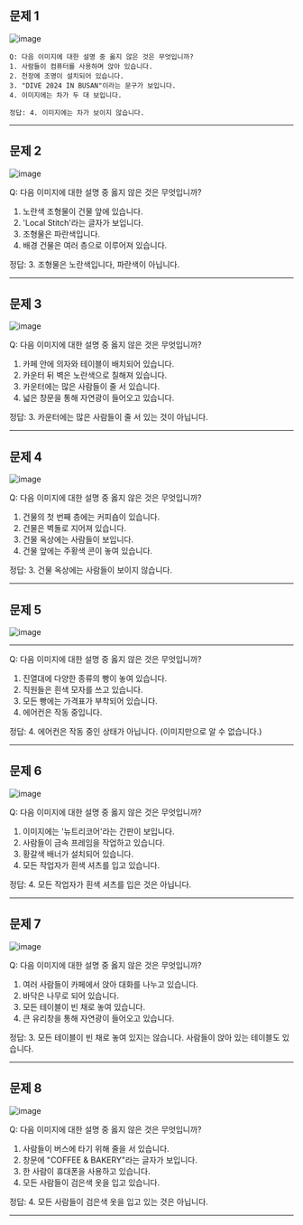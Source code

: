 ## 문제 1

![image](busan_dive.jpg)

    Q: 다음 이미지에 대한 설명 중 옳지 않은 것은 무엇입니까?
    1. 사람들이 컴퓨터를 사용하며 앉아 있습니다.
    2. 천장에 조명이 설치되어 있습니다.
    3. "DIVE 2024 IN BUSAN"이라는 문구가 보입니다.
    4. 이미지에는 차가 두 대 보입니다.

    정답: 4. 이미지에는 차가 보이지 않습니다.

----------------

## 문제 2

![image](local_stitch.jpg)


Q: 다음 이미지에 대한 설명 중 옳지 않은 것은 무엇입니까?
1. 노란색 조형물이 건물 앞에 있습니다.
2. 'Local Stitch'라는 글자가 보입니다.
3. 조형물은 파란색입니다.
4. 배경 건물은 여러 층으로 이루어져 있습니다.

정답: 3. 조형물은 노란색입니다, 파란색이 아닙니다.

----------------

## 문제 3

![image](local_stitch_terrarosa.jpg)

Q: 다음 이미지에 대한 설명 중 옳지 않은 것은 무엇입니까?
1. 카페 안에 의자와 테이블이 배치되어 있습니다.
2. 카운터 뒤 벽은 노란색으로 칠해져 있습니다.
3. 카운터에는 많은 사람들이 줄 서 있습니다.
4. 넓은 창문을 통해 자연광이 들어오고 있습니다.

정답: 3. 카운터에는 많은 사람들이 줄 서 있는 것이 아닙니다.

----------------

## 문제 4

![image](mangwon.jpg)

Q: 다음 이미지에 대한 설명 중 옳지 않은 것은 무엇입니까?

1. 건물의 첫 번째 층에는 커피숍이 있습니다.
2. 건물은 벽돌로 지어져 있습니다.
3. 건물 옥상에는 사람들이 보입니다.
4. 건물 앞에는 주황색 콘이 놓여 있습니다.

정답: 3. 건물 옥상에는 사람들이 보이지 않습니다.

----------------

## 문제 5

![image](mangwon_bakery.jpg)

---

Q: 다음 이미지에 대한 설명 중 옳지 않은 것은 무엇입니까?
1. 진열대에 다양한 종류의 빵이 놓여 있습니다.
2. 직원들은 흰색 모자를 쓰고 있습니다.
3. 모든 빵에는 가격표가 부착되어 있습니다.
4. 에어컨은 작동 중입니다.

정답: 4. 에어컨은 작동 중인 상태가 아닙니다. (이미지만으로 알 수 없습니다.)

----------------

## 문제 6

![image](sangam_interior.jpg)

Q: 다음 이미지에 대한 설명 중 옳지 않은 것은 무엇입니까?

1. 이미지에는 '뉴트리코어'라는 간판이 보입니다.
2. 사람들이 금속 프레임을 작업하고 있습니다.
3. 황갈색 배너가 설치되어 있습니다.
4. 모든 작업자가 흰색 셔츠를 입고 있습니다.

정답: 4. 모든 작업자가 흰색 셔츠를 입은 것은 아닙니다.

----------------

## 문제 7

![image](seolleung_terrarosa.jpg)


Q: 다음 이미지에 대한 설명 중 옳지 않은 것은 무엇입니까?  
1. 여러 사람들이 카페에서 앉아 대화를 나누고 있습니다.  
2. 바닥은 나무로 되어 있습니다.  
3. 모든 테이블이 빈 채로 놓여 있습니다.  
4. 큰 유리창을 통해 자연광이 들어오고 있습니다.  

정답: 3. 모든 테이블이 빈 채로 놓여 있지는 않습니다. 사람들이 앉아 있는 테이블도 있습니다.

----------------

## 문제 8

![image](stanford_coffee.jpg)

Q: 다음 이미지에 대한 설명 중 옳지 않은 것은 무엇입니까?

1. 사람들이 버스에 타기 위해 줄을 서 있습니다.
2. 창문에 "COFFEE & BAKERY"라는 글자가 보입니다.
3. 한 사람이 휴대폰을 사용하고 있습니다.
4. 모든 사람들이 검은색 옷을 입고 있습니다.

정답: 4. 모든 사람들이 검은색 옷을 입고 있는 것은 아닙니다.

----------------

